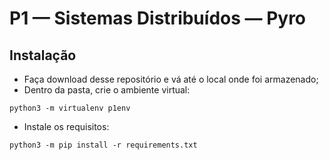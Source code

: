 # P1 — Sistemas Distribuídos — Pyro

## Instalação
* Faça download desse repositório e vá até o local onde foi armazenado;
* Dentro da pasta, crie o ambiente virtual:

```shell
python3 -m virtualenv p1env
```

* Instale os requisitos:

```shell
python3 -m pip install -r requirements.txt
```